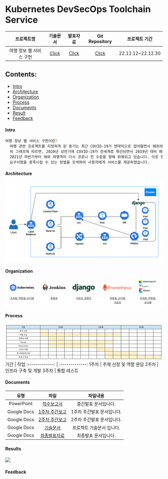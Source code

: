 # Kubernetes DevSecOps Toolchain Service

 프로젝트명 | 기술문서 | 발표자료 | Git Repository |프로젝트 기간 
:-------------: | :-------------: | :-------------: | :-------------: | :-------------:
여행 정보 웹 서비스 구현  | [Click](https://docs.google.com/document/d/1wqkB6zIrmwV0IeDULK8YuQFSvVFtMm5N/edit?usp=share_link&ouid=106249240240065525675&rtpof=true&sd=true)  | [Click](https://docs.google.com/presentation/d/1au2VufDmURyHaBiN-X1neYttO9TQMRXh/edit?usp=share_link&ouid=106249240240065525675&rtpof=true&sd=true) | [Click](https://github.com/onesenal/CCCR_Project.git) | 22.12.12~22.12.30

## Contents:
  - [Intro](#Intro)
  - [Architecture](#Architecture)
  - [Organization](#Organization)
  - [Process](#Process)
  - [Documents](#Documents)
  - [Result](#Result)
  - [Feedback](#Feedback)

#### Intro
```sh
여행 정보 웹 서비스 구현이란?
  여행 관련 프로젝트를 지정하게 된 동기는 최근 COVID-19가 엔데믹으로 접어들면서 해외여행에 대한 수요가 증가하고 있기 때문입니다. 
  위 그래프에 따르면, 2020년 상반기에 COVID-19가 전세계로 확산되면서 2019년 대비 해외 여행객이 현저히 줄어들었으나 
  2021년 하반기부터 해외 여행객이 다시 코로나 전 수준을 향해 회복되고 있습니다. 이로 인해 해외 여행객 및 사용자에게 여행 시 숙지해야 할 사항을 제공하고 
  요구사항을 충족시킬 수 있는 방법을 모색하여 사용자에게 서비스를 제공하였습니다. 
```
#### Architecture
![](https://github.com/onesenal/CCCR_Project/blob/main/Picture/Architecture01.png)

#### Organization
![](https://github.com/onesenal/CCCR_Project/blob/main/Picture/Organization01.PNG)

#### Process
![](https://github.com/onesenal/CCCR_Project/blob/main/Picture/Schedule.PNG)
기간 | 작업
:-------------: | :-------------:
1주차  | 주제 선정 및 역할 분담
2주차  | 인프라 구축 및 개발
3주차  | 통합 테스트
  

#### Documents
유형 | 파일 | 파일내용
:-------------: | :-------------: | :-------------:
PowerPoint  | [착수보고서](https://docs.google.com/presentation/d/1x4Q1G8w-2wpBMtshDAtTIDW0fHK6rAvB/edit?usp=sharing&ouid=106249240240065525675&rtpof=true&sd=true) | 중간발표 문서입니다.
Google Docs  | [1주차 주간보고](https://docs.google.com/presentation/d/1PqmuyWuUxK6szw_smcM6tH7TKUExxJdk/edit?usp=sharing&ouid=106249240240065525675&rtpof=true&sd=true) | 1주차 주간발표 문서입니다.
Google Docs  | [2주차 주간보고](https://docs.google.com/presentation/d/1IzrV5T5953Jbtkd-rt61LvH8ykKm_0WO/edit?usp=sharing&ouid=106249240240065525675&rtpof=true&sd=true) | 2주차 주간발표 문서입니다.
Google Docs  | [기술문서](https://docs.google.com/document/d/1wqkB6zIrmwV0IeDULK8YuQFSvVFtMm5N/edit?usp=sharing&ouid=106249240240065525675&rtpof=true&sd=true) | 프로젝트 기술문서 입니다.
Google Docs  | [최종발표자료](https://docs.google.com/presentation/d/1au2VufDmURyHaBiN-X1neYttO9TQMRXh/edit?usp=sharing&ouid=106249240240065525675&rtpof=true&sd=true) | 최종발표 문서입니다.

#### Results
![]("https://github.com/onesenal/CCCR_Project/blob/main/Video/CCCR_Project.gif")

#### Feedback
